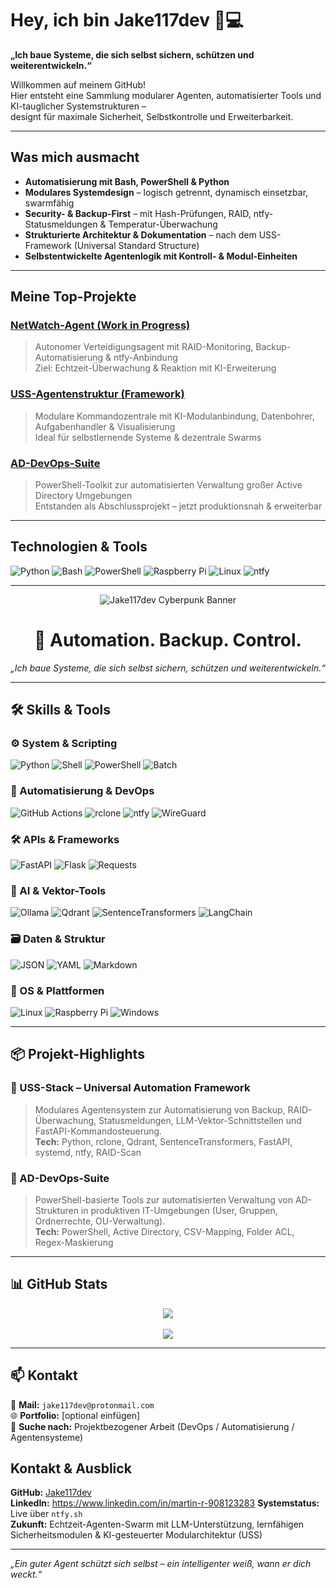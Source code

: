# Hey, ich bin Jake117dev 🧠💻  
**„Ich baue Systeme, die sich selbst sichern, schützen und weiterentwickeln.“**

Willkommen auf meinem GitHub!  
Hier entsteht eine Sammlung modularer Agenten, automatisierter Tools und KI-tauglicher Systemstrukturen –  
designt für maximale Sicherheit, Selbstkontrolle und Erweiterbarkeit.

---

## Was mich ausmacht

- **Automatisierung mit Bash, PowerShell & Python**
- **Modulares Systemdesign** – logisch getrennt, dynamisch einsetzbar, swarmfähig
- **Security- & Backup-First** – mit Hash-Prüfungen, RAID, ntfy-Statusmeldungen & Temperatur-Überwachung
- **Strukturierte Architektur & Dokumentation** – nach dem USS-Framework (Universal Standard Structure)
- **Selbstentwickelte Agentenlogik mit Kontroll- & Modul-Einheiten**

---

## Meine Top-Projekte

### [NetWatch-Agent (Work in Progress)](https://github.com/Jake117dev/NetWatch-Agent)
> Autonomer Verteidigungsagent mit RAID-Monitoring, Backup-Automatisierung & ntfy-Anbindung  
> Ziel: Echtzeit-Überwachung & Reaktion mit KI-Erweiterung

### [USS-Agentenstruktur (Framework)](https://github.com/Jake117dev/USS-Agent)
> Modulare Kommandozentrale mit KI-Modulanbindung, Datenbohrer, Aufgabenhandler & Visualisierung  
> Ideal für selbstlernende Systeme & dezentrale Swarms

### [AD-DevOps-Suite](https://github.com/Jake117dev/ad-devops-suite)
> PowerShell-Toolkit zur automatisierten Verwaltung großer Active Directory Umgebungen  
> Entstanden als Abschlussprojekt – jetzt produktionsnah & erweiterbar

---

## Technologien & Tools

![Python](https://img.shields.io/badge/-Python-3776AB?style=for-the-badge&logo=python&logoColor=white)
![Bash](https://img.shields.io/badge/-Bash-121011?style=for-the-badge&logo=gnubash&logoColor=white)
![PowerShell](https://img.shields.io/badge/-PowerShell-5391FE?style=for-the-badge&logo=powershell&logoColor=white)
![Raspberry Pi](https://img.shields.io/badge/-Raspberry_Pi-C51A4A?style=for-the-badge&logo=raspberrypi&logoColor=white)
![Linux](https://img.shields.io/badge/-Linux-FCC624?style=for-the-badge&logo=linux&logoColor=black)
![ntfy](https://img.shields.io/badge/-ntfy.sh-000000?style=for-the-badge&logo=data:image/svg+xml;base64,PHN2ZyB4bWxucz0naHR0cDovL3d3dy53My5vcmcvMjAwMC9zdmcnIHdpZHRoPScxNycgaGVpZ2h0PScxNycgdmlld0JveD0nMCAwIDM1MCAzNTAnPjxwYXRoIGZpbGw9JyNmZmYnIGQ9J00xNzUgMzUwYTAgMCAwIDAgMSAwLTM1MEEzNTAgMzUwIDAgMCAxIDE3NSAzNTB6Jy8+PC9zdmc+&logoColor=white)

---

<p align="center">
  <img src="https://raw.githubusercontent.com/Jake117dev/Jake117dev/main/banner.png" alt="Jake117dev Cyberpunk Banner" />
</p>

<h1 align="center">🧠 Automation. Backup. Control.</h1>
<p align="center"><i>„Ich baue Systeme, die sich selbst sichern, schützen und weiterentwickeln.“</i></p>

---

## 🛠️ Skills & Tools

### ⚙️ System & Scripting  
![Python](https://img.shields.io/badge/-Python-05122A?style=flat&logo=python)
![Shell](https://img.shields.io/badge/-Shell-05122A?style=flat&logo=gnu-bash)
![PowerShell](https://img.shields.io/badge/-PowerShell-05122A?style=flat&logo=powershell)
![Batch](https://img.shields.io/badge/-Batch-05122A?style=flat)

### 🧪 Automatisierung & DevOps  
![GitHub Actions](https://img.shields.io/badge/-GitHub%20Actions-05122A?style=flat&logo=githubactions)
![rclone](https://img.shields.io/badge/-rclone-05122A?style=flat)
![ntfy](https://img.shields.io/badge/-ntfy.sh-05122A?style=flat)
![WireGuard](https://img.shields.io/badge/-WireGuard-05122A?style=flat)

### 🛠️ APIs & Frameworks  
![FastAPI](https://img.shields.io/badge/-FastAPI-05122A?style=flat&logo=fastapi)
![Flask](https://img.shields.io/badge/-Flask-05122A?style=flat&logo=flask)
![Requests](https://img.shields.io/badge/-Requests-05122A?style=flat)

### 🧠 AI & Vektor-Tools  
![Ollama](https://img.shields.io/badge/-Ollama-05122A?style=flat)
![Qdrant](https://img.shields.io/badge/-Qdrant-05122A?style=flat)
![SentenceTransformers](https://img.shields.io/badge/-SentenceTransformers-05122A?style=flat)
![LangChain](https://img.shields.io/badge/-LangChain-05122A?style=flat)

### 🗃️ Daten & Struktur  
![JSON](https://img.shields.io/badge/-JSON-05122A?style=flat)
![YAML](https://img.shields.io/badge/-YAML-05122A?style=flat)
![Markdown](https://img.shields.io/badge/-Markdown-05122A?style=flat)

### 🧰 OS & Plattformen  
![Linux](https://img.shields.io/badge/-Linux-05122A?style=flat&logo=linux)
![Raspberry Pi](https://img.shields.io/badge/-Raspberry%20Pi-05122A?style=flat&logo=raspberrypi)
![Windows](https://img.shields.io/badge/-Windows-05122A?style=flat&logo=windows)

---

## 📦 Projekt-Highlights

### 🔹 USS-Stack – Universal Automation Framework  
> Modulares Agentensystem zur Automatisierung von Backup, RAID-Überwachung, Statusmeldungen, LLM-Vektor-Schnittstellen und FastAPI-Kommandosteuerung.  
> **Tech:** Python, rclone, Qdrant, SentenceTransformers, FastAPI, systemd, ntfy, RAID-Scan

### 🔹 AD-DevOps-Suite  
> PowerShell-basierte Tools zur automatisierten Verwaltung von AD-Strukturen in produktiven IT-Umgebungen (User, Gruppen, Ordnerrechte, OU-Verwaltung).  
> **Tech:** PowerShell, Active Directory, CSV-Mapping, Folder ACL, Regex-Maskierung

---

## 📊 GitHub Stats

<p align="center">
  <img src="https://github-readme-stats.vercel.app/api?username=Jake117dev&show_icons=true&theme=github_dark" />
  <br><br>
  <img src="https://github-readme-streak-stats.herokuapp.com?user=Jake117dev&theme=github-dark&hide_border=true" />
</p>

---

## 📫 Kontakt

📧 **Mail:** `jake117dev@protonmail.com`  
🌐 **Portfolio:** [optional einfügen]  
💼 **Suche nach:** Projektbezogener Arbeit (DevOps / Automatisierung / Agentensysteme)

## Kontakt & Ausblick

**GitHub:** [Jake117dev](https://github.com/Jake117dev)  
**LinkedIn:** https://www.linkedin.com/in/martin-r-908123283
**Systemstatus:** Live über `ntfy.sh`  
**Zukunft:** Echtzeit-Agenten-Swarm mit LLM-Unterstützung, lernfähigen Sicherheitsmodulen & KI-gesteuerter Modularchitektur (USS)

---

_„Ein guter Agent schützt sich selbst – ein intelligenter weiß, wann er dich weckt.“_
